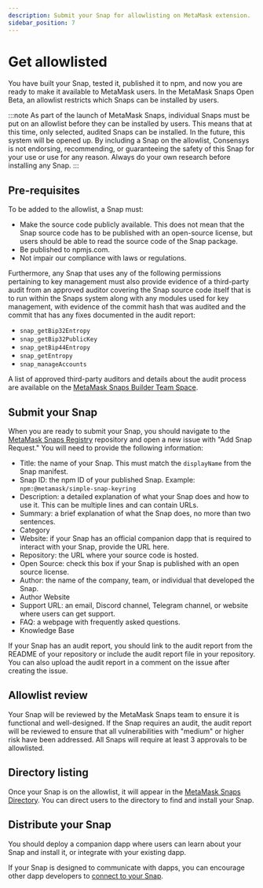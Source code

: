 ```yaml
---
description: Submit your Snap for allowlisting on MetaMask extension.
sidebar_position: 7
---
```


# Get allowlisted

You have built your Snap, tested it, published it to npm, and now you are ready to make it available to MetaMask users. 
In the MetaMask Snaps Open Beta, an allowlist restricts which Snaps can be installed by users. 

:::note 
As part of the launch of MetaMask Snaps, individual Snaps must be put on an allowlist before they can be installed by users. This means that at this time, only selected, audited Snaps can be installed. In the future, this system will be opened up. By including a Snap on the allowlist, Consensys is not endorsing, recommending, or guaranteeing the safety of this Snap for your use or use for any reason. Always do your own research before installing any Snap.
:::

## Pre-requisites

To be added to the allowlist, a Snap must: 

- Make the source code publicly available. This does not mean that the Snap source code has to be published with an open-source license, but users should be able to read the source code of the Snap package. 
- Be published to npmjs.com. 
- Not impair our compliance with laws or regulations. 

Furthermore, any Snap that uses any of the following permissions pertaining to key management must also provide evidence of a third-party audit from an approved auditor covering the Snap source code itself that is to run within the Snaps system along with any modules used for key management, with evidence of the commit hash that was audited and the commit that has any fixes documented in the audit report: 

- `snap_getBip32Entropy`
- `snap_getBip32PublicKey`
- `snap_getBip44Entropy`
- `snap_getEntropy`
- `snap_manageAccounts`

A list of approved third-party auditors and details about the audit process are available on the 
[MetaMask Snaps Builder Team Space](https://consensys.notion.site/Audit-process-1acbc67819dc4631b7a3d6c664e387a3). 

## Submit your Snap

When you are ready to submit your Snap, you should navigate to the 
[MetaMask Snaps Registry](https://github.com/MetaMask/snaps-registry) 
repository and open a new issue with "Add Snap Request." 
You will need to provide the following information: 

- Title: the name of your Snap. This must match the `displayName` from the Snap manifest.
- Snap ID: the npm ID of your published Snap. Example: `npm:@metamask/simple-snap-keyring`
- Description: a detailed explanation of what your Snap does and how to use it. This can be multiple lines and can contain URLs.
- Summary: a brief explanation of what the Snap does, no more than two sentences.
- Category
- Website: if your Snap has an official companion dapp that is required to interact with your Snap, provide the URL here.
- Repository: the URL where your source code is hosted.
- Open Source: check this box if your Snap is published with an open source license.
- Author: the name of the company, team, or individual that developed the Snap.
- Author Website
- Support URL: an email, Discord channel, Telegram channel, or website where users can get support.
- FAQ: a webpage with frequently asked questions.
- Knowledge Base

If your Snap has an audit report, you should link to the audit report from the README of your repository or include the audit report file in your repository. 
You can also upload the audit report in a comment on the issue after creating the issue. 

## Allowlist review

Your Snap will be reviewed by the MetaMask Snaps team to ensure it is functional and well-designed. 
If the Snap requires an audit, the audit report will be reviewed to ensure that all vulnerabilities with "medium" or higher risk have been addressed. 
All Snaps will require at least 3 approvals to be allowlisted. 

## Directory listing

Once your Snap is on the allowlist, it will appear in the [MetaMask Snaps Directory](https://snaps.metamask.io). 
You can direct users to the directory to find and install your Snap. 

## Distribute your Snap

You should deploy a companion dapp where users can learn about your Snap and install it, or
integrate with your existing dapp.

If your Snap is designed to communicate with dapps, you can encourage other dapp developers to
[connect to your Snap](connect-to-a-snap.md).
